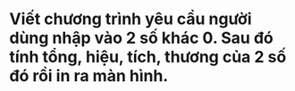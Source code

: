 # Viết chương trình yêu cầu người dùng nhập vào 2 số khác 0. Sau đó tính tổng, hiệu, tích, thương của 2 số đó rồi in ra màn hình.
